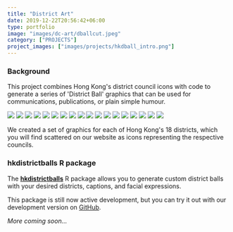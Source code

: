 ```yaml
---
title: "District Art"
date: 2019-12-22T20:56:42+06:00
type: portfolio
image: "images/dc-art/dballcut.jpeg"
category: ["PROJECTS"]
project_images: ["images/projects/hkdball_intro.png"]
---
```


### Background

This project combines Hong Kong's district council icons with code to generate a series of 'District Ball' graphics that can be used for communications, publications, or plain simple humour. 

![](/images/dc-art/District_Balls_Small/DistrictBalls_1.png)
![](/images/dc-art/District_Balls_Small/DistrictBalls_2.png)
![](/images/dc-art/District_Balls_Small/DistrictBalls_3.png)
![](/images/dc-art/District_Balls_Small/DistrictBalls_4.png)
![](/images/dc-art/District_Balls_Small/DistrictBalls_5.png)
![](/images/dc-art/District_Balls_Small/DistrictBalls_6.png)
![](/images/dc-art/District_Balls_Small/DistrictBalls_7.png)
![](/images/dc-art/District_Balls_Small/DistrictBalls_8.png)
![](/images/dc-art/District_Balls_Small/DistrictBalls_9.png)
![](/images/dc-art/District_Balls_Small/DistrictBalls_10.png)
![](/images/dc-art/District_Balls_Small/DistrictBalls_11.png)
![](/images/dc-art/District_Balls_Small/DistrictBalls_12.png)
![](/images/dc-art/District_Balls_Small/DistrictBalls_13.png)
![](/images/dc-art/District_Balls_Small/DistrictBalls_14.png)
![](/images/dc-art/District_Balls_Small/DistrictBalls_15.png)
![](/images/dc-art/District_Balls_Small/DistrictBalls_16.png)
![](/images/dc-art/District_Balls_Small/DistrictBalls_17.png)
![](/images/dc-art/District_Balls_Small/DistrictBalls_18.png)

We created a set of graphics for each of Hong Kong's 18 districts, which you will find scattered on our website as icons representing the respective councils. 

### hkdistrictballs R package

The [**hkdistrictballs**](https://github.com/Hong-Kong-Districts-Info/hkdistrictballs) R package allows you to generate custom district balls with your desired districts, captions, and facial expressions. 

This package is still now active development, but you can try it out with our development version on [GitHub](https://github.com/Hong-Kong-Districts-Info/hkdistrictballs). 

_More coming soon..._